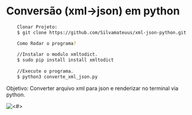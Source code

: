 # Conversão (xml->json) em python

```sh
    Clonar Projeto:
    $ git clone https://github.com/Silvamateuus/xml-json-python.git

    Como Rodar o programa?
    
    //Instalar o modulo xmltodict.
    $ sudo pip install install xmltodict
    
    //Execute o programa.
    $ python3 converte_xml_json.py
```


Objetivo: Converter arquivo xml para json e renderizar no terminal via python.

 ![<#>](https://github.com/Silvamateuus/xml-json-python/blob/master/img.png) 
